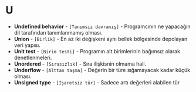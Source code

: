 # **U**

* **Undefined behavior** - `[Tanımsız davranış]` - Programcının ne yapacağın dil tarafından tanımlanmamış olması.
* **Union** - `[Birlik]` - En az iki değişkeni aynı bellek bölgesinde depolayan veri yapısı.
* **Unit test** - `[Birim testi]` - Programın alt birimlerinin bağımsız olarak denetlenmeleri.
* **Unordered** - `[Sırasızlık]` - Sıra ilişkisnin olmama hali.
* **Underflow** - `[Alttan taşma]` - Değerin bir türe sığamayacak kadar küçük olması.
* **Unsigned type** - `[İşaretsiz tür]` - Sadece artı değerleri alabilen tür
